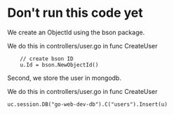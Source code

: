 # Don't run this code yet

We create an ObjectId using the bson package.

We do this in controllers/user.go in func CreateUser

```
	// create bson ID
	u.Id = bson.NewObjectId()

```

Second, we store the user in mongodb.

We do this in controllers/user.go in func CreateUser

```
uc.session.DB("go-web-dev-db").C("users").Insert(u)
```
